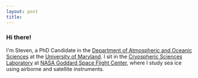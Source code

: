 ```yaml
---
layout: post
title:  
---
```


### Hi there!

I'm Steven, a PhD Candidate in the [Department of Atmospheric and Oceanic Sciences](https://aosc.umd.edu/) at the [University of Maryland](https://umd.edu/). I sit in the [Cryospheric Sciences Laboratory](https://earth.gsfc.nasa.gov/cryo) at [NASA Goddard Space Flight Center](https://www.nasa.gov/goddard), where I study sea ice using airborne and satellite instruments.

